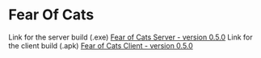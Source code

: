 # Fear Of Cats

Link for the server build (.exe)
[Fear of Cats Server - version 0.5.0](https://drive.google.com/file/d/1zt818VwCy42sWSMWKLjg1I3Kr8JK8KJR/view?usp=sharing)
Link for the client build (.apk)
[Fear of Cats Client - version 0.5.0](https://drive.google.com/file/d/1ZbDFNBK_ROfaF1Qd5qoY4AZGde7IeIBK/view?usp=sharing)


